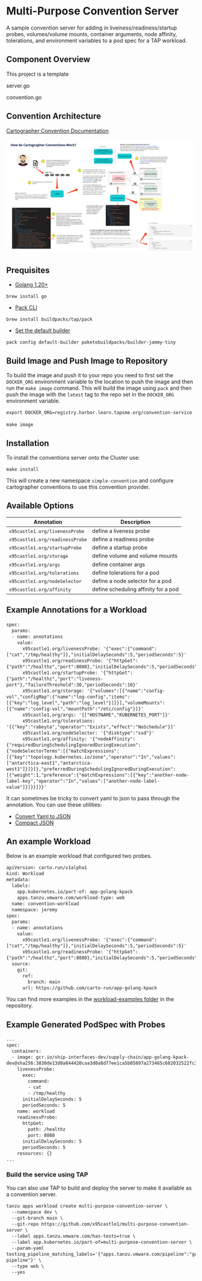 # Multi-Purpose Convention Server

A sample convention server for adding in liveiness/readiness/startup probes, volumes/volume mounts, container arguments, node affinity, tolerations, and environment variables to a pod spec for a TAP workload.

## Component Overview

This project is a template 

server.go

convention.go 


## Convention Architecture

[Cartographer Convention Documentation](https://docs.vmware.com/en/VMware-Tanzu-Application-Platform/1.6/tap/cartographer-conventions-about.html)

![arch](images/convention-architecture.jpg)

## Prequisites

* [Golang 1.20+](https://go.dev/doc/install)
```
brew install go
```
* [Pack CLI](https://buildpacks.io/docs/tools/pack/)
```
brew install buildpacks/tap/pack
```
* [Set the default builder](https://buildpacks.io/docs/tools/pack/cli/pack_config_default-builder/)
```
pack config default-builder paketobuildpacks/builder-jammy-tiny
```

## Build Image and Push Image to Repository

To build the image and push it to your repo you need to first set the `DOCKER_ORG` environment variable to the location to push the image and then run the `make image` command. This will build the image using `pack` and then push the image with the `latest` tag to the repo set in the `DOCKER_ORG` environment variable.

```
export DOCKER_ORG=registry.harbor.learn.tapsme.org/convention-service

make image

```

## Installation

To install the conventions server onto the Cluster use: 

```
make install
```

This will create a new namespace `simple-convention` and configure cartographer conventions to use this convention provider.

## Available Options

| Annotation | Description | 
| --- | --- |
| `x95castle1.org/livenessProbe` | define a liveness probe | 
| `x95castle1.org/readinessProbe` | define a readiness probe |
| `x95castle1.org/startupProbe` | define a startup probe |
| `x95castle1.org/storage` | define volume and volume mounts |
| `x95castle1.org/args` | define container args |
| `x95castle1.org/tolerations` | define tolerations for a pod |
| `x95castle1.org/nodeSelector` | define a node selector for a pod |
| `x95castle1.org/affinity` | define scheduling affinity for a pod |

## Example Annotations for a Workload

```
spec:
  params:
  - name: annotations
    value:
      x95castle1.org/livenessProbe: '{"exec":{"command":["cat","/tmp/healthy"]},"initialDelaySeconds":5,"periodSeconds":5}'
      x95castle1.org/readinessProbe: '{"httpGet":{"path":"/healthz","port":8080},"initialDelaySeconds":5,"periodSeconds":5}'
      x95castle1.org/startupProbe: '{"httpGet":{"path":"/healthz","port":"liveness-port"},"failureThreshold":30,"periodSeconds":10}'
      x95castle1.org/storage: '{"volumes":[{"name":"config-vol","configMap":{"name":"log-config","items":[{"key":"log_level","path":"log_level"}]}}],"volumeMounts":[{"name":"config-vol","mountPath":"/etc/config"}]}'
      x95castle1.org/args: '{["HOSTNAME","KUBERNETES_PORT"]}'
      x95castle1.org/tolerations: '[{"key":"rabeyta","operator":"Exists","effect":"NoSchedule"}]'
      x95castle1.org/nodeSelector: '{"disktype":"ssd"}'
      x95castle1.org/affinity: '{"nodeAffinity":{"requiredDuringSchedulingIgnoredDuringExecution":{"nodeSelectorTerms":[{"matchExpressions":[{"key":"topology.kubernetes.io/zone","operator":"In","values":["antarctica-east1","antarctica-west1"]}]}]},"preferredDuringSchedulingIgnoredDuringExecution":[{"weight":1,"preference":{"matchExpressions":[{"key":"another-node-label-key","operator":"In","values":["another-node-label-value"]}]}}]}}'

```

It can sometimes be tricky to convert yaml to json to pass through the annotation. You can use these utilities:

* [Convert Yaml to JSON](https://onlineyamltools.com/convert-yaml-to-json)
* [Compact JSON](https://www.text-utils.com/json-formatter/)

## An example Workload

Below is an example workload that configured two probes.

```
apiVersion: carto.run/v1alpha1
kind: Workload
metadata:
  labels:
    app.kubernetes.io/part-of: app-golang-kpack
    apps.tanzu.vmware.com/workload-type: web
  name: convention-workload
  namespace: jeremy
spec:
  params:
  - name: annotations
    value:
      x95castle1.org/livenessProbe: '{"exec":{"command":["cat","/tmp/healthy"]},"initialDelaySeconds":5,"periodSeconds":5}'
      x95castle1.org/readinessProbe: '{"httpGet":{"path":"/healthz","port":8080},"initialDelaySeconds":5,"periodSeconds":5}'
  source:
    git:
      ref:
        branch: main
      url: https://github.com/carto-run/app-golang-kpack   
```

You can find more examples in the [workload-examples folder](/workload-examples/) in the repository.

## Example Generated PodSpec with Probes

```
...
spec:
  containers:
  - image: gcr.io/ship-interfaces-dev/supply-chain/app-golang-kpack-dev@sha256:3830de13d0a844420caa3d0a8d77ee1ca5b05897a273465c682032522fc331b5
    livenessProbe:
      exec:
        command:
        - cat
        - /tmp/healthy
      initialDelaySeconds: 5
      periodSeconds: 5
    name: workload
    readinessProbe:
      httpGet:
        path: /healthz
        port: 8080
      initialDelaySeconds: 5
      periodSeconds: 5
    resources: {}
...
```

### Build the service using TAP

You can also use TAP to build and deploy the server to make it available as a convention server.

```
tanzu apps workload create multi-purpose-convention-server \
  --namespace dev \
  --git-branch main \
  --git-repo https://github.com/x95castle1/multi-purpose-convention-server \
  --label apps.tanzu.vmware.com/has-tests=true \
  --label app.kubernetes.io/part-of=multi-purpose-convention-server \
  --param-yaml testing_pipeline_matching_labels='{"apps.tanzu.vmware.com/pipeline":"golang-pipeline"}' \
  --type web \
  --yes
```
